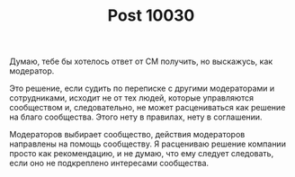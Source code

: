 ﻿---
title: "Post 10030"
se.owner.user_id: 15479
se.owner.display_name: "Suvitruf says Reinstate Monica"
se.owner.link: "https://ru.meta.stackoverflow.com/users/15479/suvitruf-says-reinstate-monica"
se.link: "https://ru.meta.stackoverflow.com/a/10030"
se.post_id: 10030
se.post_type: answer
se.score: 15
---
<p>Думаю, тебе бы хотелось ответ от CM получить, но выскажусь, как модератор.</p>

<p>Это решение, если судить по переписке с другими модераторами и сотрудниками, исходит не от тех людей, которые управляются сообществом и, следовательно, не может расцениваться как решение на благо сообщества. Этого нету в правилах, нету в соглашении.</p>

<p>Модераторов выбирает сообщество, действия модераторов направлены на помощь сообществу. Я расцениваю решение компании просто как рекомендацию, и не думаю, что ему следует следовать, если оно не подкреплено интересами сообщества.</p>
